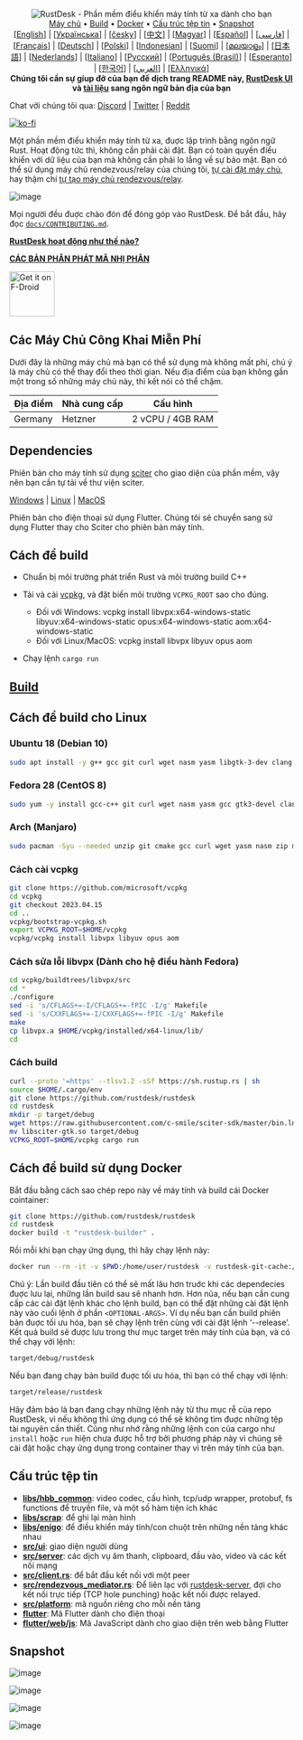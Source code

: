 <p align="center">
  <img src="../res/logo-header.svg" alt="RustDesk - Phần mềm điểu khiển máy tính từ xa dành cho bạn"><br>
  <a href="#free-public-servers">Máy chủ</a> •
  <a href="#raw-steps-to-build">Build</a> •
  <a href="#how-to-build-with-docker">Docker</a> •
  <a href="#file-structure">Cấu trúc tệp tin</a> •
  <a href="#snapshot">Snapshot</a><br>
  [<a href="../README.md">English</a>] | [<a href="README-UA.md">Українська</a>] | [<a href="README-CS.md">česky</a>] | [<a href="README-ZH.md">中文</a>] | [<a href="README-HU.md">Magyar</a>] | [<a href="README-ES.md">Español</a>] | [<a href="README-FA.md">فارسی</a>] | [<a href="README-FR.md">Français</a>] | [<a href="README-DE.md">Deutsch</a>] | [<a href="README-PL.md">Polski</a>] | [<a href="README-ID.md">Indonesian</a>] | [<a href="README-FI.md">Suomi</a>] | [<a href="README-ML.md">മലയാളം</a>] | [<a href="README-JP.md">日本語</a>] | [<a href="README-NL.md">Nederlands</a>] | [<a href="README-IT.md">Italiano</a>] | [<a href="README-RU.md">Русский</a>] | [<a href="README-PTBR.md">Português (Brasil)</a>] | [<a href="README-EO.md">Esperanto</a>] | [<a href="README-KR.md">한국어</a>] | [<a href="README-AR.md">العربي</a>] | [<a href="README-GR.md">Ελληνικά</a>]<br>
  <b>Chúng tôi cần sự gíup đỡ của bạn để dịch trang README này, <a href="https://github.com/rustdesk/rustdesk/tree/master/src/lang">RustDesk UI</a> và <a href="https://github.com/rustdesk/doc.rustdesk.com">tài liệu</a> sang ngôn ngữ bản địa của bạn</b>
</p>

Chat với chúng tôi qua: [Discord](https://discord.gg/nDceKgxnkV) | [Twitter](https://twitter.com/rustdesk) | [Reddit](https://www.reddit.com/r/rustdesk)

[![ko-fi](https://ko-fi.com/img/githubbutton_sm.svg)](https://ko-fi.com/I2I04VU09)

Một phần mềm điểu khiển máy tính từ xa, đuợc lập trình bằng ngôn ngữ Rust. Hoạt động tức thì, không cần phải cài đặt. Bạn có toàn quyền điểu khiển với dữ liệu của bạn mà không cần phải lo lắng về sự bảo mật. Bạn có thể sử dụng máy chủ rendezvous/relay của chúng tôi, [tự cài đặt máy chủ](https://rustdesk.com/server), hay thậm chí [tự tạo máy chủ rendezvous/relay](https://github.com/rustdesk/rustdesk-server-demo).

![image](https://user-images.githubusercontent.com/71636191/171661982-430285f0-2e12-4b1d-9957-4a58e375304d.png)

Mọi người đều đuợc chào đón để đóng góp vào RustDesk. Để bắt đầu, hãy đọc [`docs/CONTRIBUTING.md`](CONTRIBUTING.md).

[**RustDesk hoạt động như thế nào?**](https://github.com/rustdesk/rustdesk/wiki/How-does-RustDesk-work%3F)

[**CÁC BẢN PHÂN PHÁT MÃ NHỊ PHÂN**](https://github.com/rustdesk/rustdesk/releases)

[<img src="https://fdroid.gitlab.io/artwork/badge/get-it-on.png"
    alt="Get it on F-Droid"
    height="80">](https://f-droid.org/en/packages/com.support.support)

## Các Máy Chủ Công Khai Miễn Phí

Dưới đây là những máy chủ mà bạn có thể sử dụng mà không mất phí, chú ý là máy chủ có thể thay đổi theo thời gian. Nếu địa điểm của bạn không gần một trong số những máy chủ này, thì kết nói có thể chậm.

| Địa điểm | Nhà cung cấp | Cấu hình |
| --------- | ------------- | ------------------ |
| Germany | Hetzner | 2 vCPU / 4GB RAM |

## Dependencies

Phiên bản cho máy tính sử dụng [sciter](https://sciter.com/) cho giao diện của phần mềm, vậy nên bạn cần tự tải về thư viện sciter.

[Windows](https://raw.githubusercontent.com/c-smile/sciter-sdk/master/bin.win/x64/sciter.dll) |
[Linux](https://raw.githubusercontent.com/c-smile/sciter-sdk/master/bin.lnx/x64/libsciter-gtk.so) |
[MacOS](https://raw.githubusercontent.com/c-smile/sciter-sdk/master/bin.osx/libsciter.dylib)

Phiên bản cho điện thoại sử dụng Flutter. Chúng tôi sẽ chuyển sang sử dụng Flutter thay cho Sciter cho phiên bản máy tính.

## Cách để build

- Chuẩn bị môi trường phát triển Rust và môi trường build C++

- Tải và cài [vcpkg](https://github.com/microsoft/vcpkg), và đặt biến môi trường `VCPKG_ROOT` sao cho đúng.

  - Đối với Windows: vcpkg install libvpx:x64-windows-static libyuv:x64-windows-static opus:x64-windows-static aom:x64-windows-static
  - Đối với Linux/MacOS: vcpkg install libvpx libyuv opus aom

- Chạy lệnh `cargo run`

## [Build](https://rustdesk.com/docs/en/dev/build/)

## Cách để build cho Linux

### Ubuntu 18 (Debian 10)

```sh
sudo apt install -y g++ gcc git curl wget nasm yasm libgtk-3-dev clang libxcb-randr0-dev libxdo-dev libxfixes-dev libxcb-shape0-dev libxcb-xfixes0-dev libasound2-dev libpulse-dev cmake
```

### Fedora 28 (CentOS 8)

```sh
sudo yum -y install gcc-c++ git curl wget nasm yasm gcc gtk3-devel clang libxcb-devel libxdo-devel libXfixes-devel pulseaudio-libs-devel cmake alsa-lib-devel
```

### Arch (Manjaro)

```sh
sudo pacman -Syu --needed unzip git cmake gcc curl wget yasm nasm zip make pkg-config clang gtk3 xdotool libxcb libxfixes alsa-lib pipewire
```

### Cách cài vcpkg

```sh
git clone https://github.com/microsoft/vcpkg
cd vcpkg
git checkout 2023.04.15
cd ..
vcpkg/bootstrap-vcpkg.sh
export VCPKG_ROOT=$HOME/vcpkg
vcpkg/vcpkg install libvpx libyuv opus aom
```

### Cách sửa lỗi libvpx (Dành cho hệ điều hành Fedora)

```sh
cd vcpkg/buildtrees/libvpx/src
cd *
./configure
sed -i 's/CFLAGS+=-I/CFLAGS+=-fPIC -I/g' Makefile
sed -i 's/CXXFLAGS+=-I/CXXFLAGS+=-fPIC -I/g' Makefile
make
cp libvpx.a $HOME/vcpkg/installed/x64-linux/lib/
cd
```

### Cách build

```sh
curl --proto '=https' --tlsv1.2 -sSf https://sh.rustup.rs | sh
source $HOME/.cargo/env
git clone https://github.com/rustdesk/rustdesk
cd rustdesk
mkdir -p target/debug
wget https://raw.githubusercontent.com/c-smile/sciter-sdk/master/bin.lnx/x64/libsciter-gtk.so
mv libsciter-gtk.so target/debug
VCPKG_ROOT=$HOME/vcpkg cargo run
```

## Cách để build sử dụng Docker

Bắt đầu bằng cách sao chép repo này về máy tính và build cái Docker cointainer:

```sh
git clone https://github.com/rustdesk/rustdesk
cd rustdesk
docker build -t "rustdesk-builder" .
```

Rồi mỗi khi bạn chạy ứng dụng, thì hãy chạy lệnh này:

```sh
docker run --rm -it -v $PWD:/home/user/rustdesk -v rustdesk-git-cache:/home/user/.cargo/git -v rustdesk-registry-cache:/home/user/.cargo/registry -e PUID="$(id -u)" -e PGID="$(id -g)" rustdesk-builder
```

Chú ý: Lần build đầu tiên có thể sẽ mất lâu hơn truớc khi các dependecies đuợc lưu lại, những lần build sau sẽ nhanh hơn. Hơn nũa, nếu bạn cần cung cấp các cài đặt lệnh khác cho lệnh build, bạn có thể đặt những cài đặt lệnh này vào cuối lệnh ở phần `<OPTIONAL-ARGS>`. Ví dụ nếu bạn cần build phiên bản đuợc tối ưu hóa, bạn sẽ chạy lệnh trên cùng với cài đặt lệnh ‘--release’. Kết quả build sẽ được lưu trong thư mục target trên máy tính của bạn, và có thể chạy với lệnh:

```sh
target/debug/rustdesk
```

Nếu bạn đang chạy bản build đuợc tối ưu hóa, thì bạn có thể chạy với lệnh:

```sh
target/release/rustdesk
```

Hãy đảm bảo là bạn đang chạy những lệnh này từ thu mục rễ của repo RustDesk, vì nếu không thì ứng dụng có thể sẽ không tìm đuợc những tệp tài nguyên cần thiết. Cũng như nhớ rằng những lệnh con của cargo như `install` hoặc `run` hiện chưa được hỗ trợ bởi phương pháp này vì chúng sẽ cài đặt hoặc chạy ứng dụng trong container thay vì trên máy tính của bạn.

## Cấu trúc tệp tin

- **[libs/hbb_common](https://github.com/rustdesk/rustdesk/tree/master/libs/hbb_common)**: video codec, cấu hình, tcp/udp wrapper, protobuf, fs functions để truyền file, và một số hàm tiện ích khác
- **[libs/scrap](https://github.com/rustdesk/rustdesk/tree/master/libs/scrap)**: để ghi lại màn hình
- **[libs/enigo](https://github.com/rustdesk/rustdesk/tree/master/libs/enigo)**: để điều khiển máy tính/con chuột trên những nền tảng khác nhau
- **[src/ui](https://github.com/rustdesk/rustdesk/tree/master/src/ui)**: giao diện người dùng
- **[src/server](https://github.com/rustdesk/rustdesk/tree/master/src/server)**: các dịch vụ âm thanh, clipboard, đầu vào, video và các kết nối mạng
- **[src/client.rs](https://github.com/rustdesk/rustdesk/tree/master/src/client.rs)**: để bắt đầu kết nối với một peer
- **[src/rendezvous_mediator.rs](https://github.com/rustdesk/rustdesk/tree/master/src/rendezvous_mediator.rs)**: Để liên lạc với [rustdesk-server](https://github.com/rustdesk/rustdesk-server), đợi cho kết nối trực tiếp (TCP hole punching) hoặc kết nối được relayed.
- **[src/platform](https://github.com/rustdesk/rustdesk/tree/master/src/platform)**: mã nguồn riêng cho mỗi nền tảng
- **[flutter](https://github.com/rustdesk/rustdesk/tree/master/flutter)**: Mã Flutter dành cho điện thoại
- **[flutter/web/js](https://github.com/rustdesk/rustdesk/tree/master/flutter/web/js)**: Mã JavaScript dành cho giao diện trên web bằng Flutter

## Snapshot

![image](https://user-images.githubusercontent.com/71636191/113112362-ae4deb80-923b-11eb-957d-ff88daad4f06.png)

![image](https://user-images.githubusercontent.com/71636191/113112619-f705a480-923b-11eb-911d-97e984ef52b6.png)

![image](https://user-images.githubusercontent.com/71636191/113112857-3fbd5d80-923c-11eb-9836-768325faf906.png)

![image](https://user-images.githubusercontent.com/71636191/135385039-38fdbd72-379a-422d-b97f-33df71fb1cec.png)
